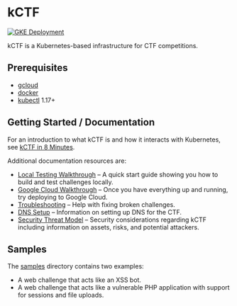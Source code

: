 # kCTF
[![GKE Deployment](https://github.com/google/kctf/workflows/GKE%20Deployment/badge.svg?branch=master)](https://github.com/google/kctf/actions?query=workflow%3A%22GKE+Deployment%22)

kCTF is a Kubernetes-based infrastructure for CTF competitions.

## Prerequisites

* [gcloud](https://cloud.google.com/sdk/install)
* [docker](https://docs.docker.com/install/)
* [kubectl](https://kubernetes.io/docs/tasks/tools/install-kubectl/) 1.17+

## Getting Started / Documentation

For an introduction to what kCTF is and how it interacts with Kubernetes, see [kCTF in 8 Minutes](https://google.github.io/kctf/introduction.html).

Additional documentation resources are:

* [Local Testing Walkthrough](https://google.github.io/kctf/local-testing.html) – A quick start guide showing you how to build and test challenges locally.
* [Google Cloud Walkthrough](https://google.github.io/kctf/google-cloud.html) – Once you have everything up and running, try deploying to Google Cloud. 
* [Troubleshooting](https://google.github.io/kctf/troubleshooting.html) – Help with fixing broken challenges.
* [DNS Setup](https://google.github.io/kctf/dns.html) – Information on setting up DNS for the CTF.
* [Security Threat Model](https://google.github.io/kctf/security-threat-model.html) – Security considerations regarding kCTF including information on assets, risks, and potential attackers.

## Samples

The [samples](https://github.com/google/kctf/tree/master/samples) directory contains two examples:
* A web challenge that acts like an XSS bot.
* A web challenge that acts like a vulnerable PHP application with support for sessions and file uploads.
